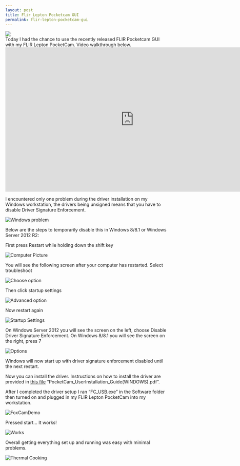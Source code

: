 ```yaml
---
layout: post
title: Flir Lepton Pocketcam GUI
permalink: flir-lepton-pocketcam-gui
---
```

<div class="hi">
<img src="https://groupgets-files.s3.amazonaws.com/blog/posts/flir_lepton_pocketcam_gui-banner.jpg">
</div>
Today I had the chance to use the recently released FLIR Pocketcam GUI with my FLIR Lepton PocketCam. Video walkthrough below.

<iframe src="https://player.vimeo.com/video/122367662?byline=0" width="800" height="450" frameborder="0" webkitallowfullscreen mozallowfullscreen allowfullscreen></iframe><br>


I encountered only one problem during the driver installation on my Windows workstation, the drivers being unsigned means that you have to disable Driver Signature Enforcement.

![Windows problem](https://groupgets-files.s3.amazonaws.com/blog/posts/flir_lepton_pocketcam_gui/1.png)

Below are the steps to temporarily disable this in Windows 8/8.1 or Windows Server 2012 R2:

First press Restart while holding down the shift key

![Computer Picture](https://groupgets-files.s3.amazonaws.com/blog/posts/flir_lepton_pocketcam_gui/2.png)

You will see the following screen after your computer has restarted. Select troubleshoot

![Choose option](https://groupgets-files.s3.amazonaws.com/blog/posts/flir_lepton_pocketcam_gui/3.png)

Then click startup settings

![Advanced option](https://groupgets-files.s3.amazonaws.com/blog/posts/flir_lepton_pocketcam_gui/4.png)

Now restart again

![Startup Settings](https://groupgets-files.s3.amazonaws.com/blog/posts/flir_lepton_pocketcam_gui/5.png)

On Windows Server 2012 you will see the screen on the left, choose Disable Driver Signature Enforcement. On Windows 8/8.1 you will see the screen on the right, press 7

![Options](https://groupgets-files.s3.amazonaws.com/blog/posts/flir_lepton_pocketcam_gui/6.png)

Windows will now start up with driver signature enforcement disabled until the next restart.

Now you can install the driver. Instructions on how to install the driver are provided in [this file](http://www.groupgets.net/Lepton_Foxcam_Demo.zip) “PocketCam_UserInstallation_Guide(WINDOWS).pdf”.

After I completed the driver setup I ran “FC_USB.exe” in the Software folder then turned on and plugged in my FLIR Lepton PocketCam into my workstation.

![FoxCamDemo](https://groupgets-files.s3.amazonaws.com/blog/posts/flir_lepton_pocketcam_gui/7.png)

Pressed start… It works!

![Works](https://groupgets-files.s3.amazonaws.com/blog/posts/flir_lepton_pocketcam_gui/8.png)

Overall getting everything set up and running was easy with minimal problems.

![Thermal Cooking](https://groupgets-files.s3.amazonaws.com/blog/posts/flir_lepton_pocketcam_gui/9.png)